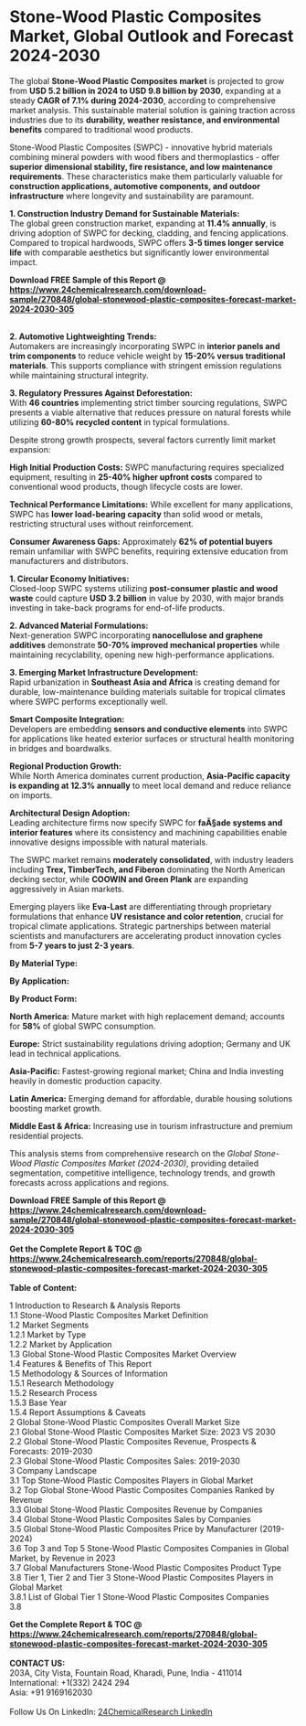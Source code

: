 <h1>Stone-Wood Plastic Composites Market, Global Outlook and Forecast 2024-2030</h1><p>The global <strong>Stone-Wood Plastic Composites market</strong> is projected to grow from <strong>USD 5.2 billion in 2024 to USD 9.8 billion by 2030</strong>, expanding at a steady <strong>CAGR of 7.1% during 2024-2030</strong>, according to comprehensive market analysis. This sustainable material solution is gaining traction across industries due to its <strong>durability, weather resistance, and environmental benefits</strong> compared to traditional wood products.</p><p>Stone-Wood Plastic Composites (SWPC) - innovative hybrid materials combining mineral powders with wood fibers and thermoplastics - offer <strong>superior dimensional stability, fire resistance, and low maintenance requirements</strong>. These characteristics make them particularly valuable for <strong>construction applications, automotive components, and outdoor infrastructure</strong> where longevity and sustainability are paramount.</p><p><strong>1. Construction Industry Demand for Sustainable Materials:</strong><br>
The global green construction market, expanding at <strong>11.4% annually</strong>, is driving adoption of SWPC for decking, cladding, and fencing applications. Compared to tropical hardwoods, SWPC offers <strong>3-5 times longer service life</strong> with comparable aesthetics but significantly lower environmental impact.</p><div><b>Download FREE Sample of this Report @ 
            <a href="https://www.24chemicalresearch.com/download-sample/270848/global-stonewood-plastic-composites-forecast-market-2024-2030-305">
            https://www.24chemicalresearch.com/download-sample/270848/global-stonewood-plastic-composites-forecast-market-2024-2030-305</a></b></div><br><p><strong>2. Automotive Lightweighting Trends:</strong><br>
Automakers are increasingly incorporating SWPC in <strong>interior panels and trim components</strong> to reduce vehicle weight by <strong>15-20% versus traditional materials</strong>. This supports compliance with stringent emission regulations while maintaining structural integrity.</p><p><strong>3. Regulatory Pressures Against Deforestation:</strong><br>
With <strong>46 countries</strong> implementing strict timber sourcing regulations, SWPC presents a viable alternative that reduces pressure on natural forests while utilizing <strong>60-80% recycled content</strong> in typical formulations.</p><p>Despite strong growth prospects, several factors currently limit market expansion:</p><p><strong>High Initial Production Costs:</strong> SWPC manufacturing requires specialized equipment, resulting in <strong>25-40% higher upfront costs</strong> compared to conventional wood products, though lifecycle costs are lower.</p><p><strong>Technical Performance Limitations:</strong> While excellent for many applications, SWPC has <strong>lower load-bearing capacity</strong> than solid wood or metals, restricting structural uses without reinforcement.</p><p><strong>Consumer Awareness Gaps:</strong> Approximately <strong>62% of potential buyers</strong> remain unfamiliar with SWPC benefits, requiring extensive education from manufacturers and distributors.</p><p><strong>1. Circular Economy Initiatives:</strong><br>
Closed-loop SWPC systems utilizing <strong>post-consumer plastic and wood waste</strong> could capture <strong>USD 3.2 billion</strong> in value by 2030, with major brands investing in take-back programs for end-of-life products.</p><p><strong>2. Advanced Material Formulations:</strong><br>
Next-generation SWPC incorporating <strong>nanocellulose and graphene additives</strong> demonstrate <strong>50-70% improved mechanical properties</strong> while maintaining recyclability, opening new high-performance applications.</p><p><strong>3. Emerging Market Infrastructure Development:</strong><br>
Rapid urbanization in <strong>Southeast Asia and Africa</strong> is creating demand for durable, low-maintenance building materials suitable for tropical climates where SWPC performs exceptionally well.</p><p><strong>Smart Composite Integration:</strong><br>
	Developers are embedding <strong>sensors and conductive elements</strong> into SWPC for applications like heated exterior surfaces or structural health monitoring in bridges and boardwalks.</p><p><strong>Regional Production Growth:</strong><br>
	While North America dominates current production, <strong>Asia-Pacific capacity is expanding at 12.3% annually</strong> to meet local demand and reduce reliance on imports.</p><p><strong>Architectural Design Adoption:</strong><br>
	Leading architecture firms now specify SWPC for <strong>faÃ§ade systems and interior features</strong> where its consistency and machining capabilities enable innovative designs impossible with natural materials.</p><p>The SWPC market remains <strong>moderately consolidated</strong>, with industry leaders including <strong>Trex, TimberTech, and Fiberon</strong> dominating the North American decking sector, while <strong>COOWIN and Green Plank</strong> are expanding aggressively in Asian markets.</p><p>Emerging players like <strong>Eva-Last</strong> are differentiating through proprietary formulations that enhance <strong>UV resistance and color retention</strong>, crucial for tropical climate applications. Strategic partnerships between material scientists and manufacturers are accelerating product innovation cycles from <strong>5-7 years to just 2-3 years</strong>.</p><p><strong>By Material Type:</strong></p><p><strong>By Application:</strong></p><p><strong>By Product Form:</strong></p><p><strong>North America:</strong> Mature market with high replacement demand; accounts for <strong>58%</strong> of global SWPC consumption.</p><p><strong>Europe:</strong> Strict sustainability regulations driving adoption; Germany and UK lead in technical applications.</p><p><strong>Asia-Pacific:</strong> Fastest-growing regional market; China and India investing heavily in domestic production capacity.</p><p><strong>Latin America:</strong> Emerging demand for affordable, durable housing solutions boosting market growth.</p><p><strong>Middle East &amp; Africa:</strong> Increasing use in tourism infrastructure and premium residential projects.</p><p>This analysis stems from comprehensive research on the <em>Global Stone-Wood Plastic Composites Market (2024-2030)</em>, providing detailed segmentation, competitive intelligence, technology trends, and growth forecasts across applications and regions.</p><div><b>Download FREE Sample of this Report @ 
            <a href="https://www.24chemicalresearch.com/download-sample/270848/global-stonewood-plastic-composites-forecast-market-2024-2030-305">
            https://www.24chemicalresearch.com/download-sample/270848/global-stonewood-plastic-composites-forecast-market-2024-2030-305</a></b></div><br><div><b>Get the Complete Report & TOC @ 
            <a href="https://www.24chemicalresearch.com/reports/270848/global-stonewood-plastic-composites-forecast-market-2024-2030-305">
            https://www.24chemicalresearch.com/reports/270848/global-stonewood-plastic-composites-forecast-market-2024-2030-305</a></b></div><br>
            <b>Table of Content:</b><p>1 Introduction to Research & Analysis Reports<br />
    1.1 Stone-Wood Plastic Composites Market Definition<br />
    1.2 Market Segments<br />
        1.2.1 Market by Type<br />
        1.2.2 Market by Application<br />
    1.3 Global Stone-Wood Plastic Composites Market Overview<br />
    1.4 Features & Benefits of This Report<br />
    1.5 Methodology & Sources of Information<br />
        1.5.1 Research Methodology<br />
        1.5.2 Research Process<br />
        1.5.3 Base Year<br />
        1.5.4 Report Assumptions & Caveats<br />
2 Global Stone-Wood Plastic Composites Overall Market Size<br />
    2.1 Global Stone-Wood Plastic Composites Market Size: 2023 VS 2030<br />
    2.2 Global Stone-Wood Plastic Composites Revenue, Prospects & Forecasts: 2019-2030<br />
    2.3 Global Stone-Wood Plastic Composites Sales: 2019-2030<br />
3 Company Landscape<br />
    3.1 Top Stone-Wood Plastic Composites Players in Global Market<br />
    3.2 Top Global Stone-Wood Plastic Composites Companies Ranked by Revenue<br />
    3.3 Global Stone-Wood Plastic Composites Revenue by Companies<br />
    3.4 Global Stone-Wood Plastic Composites Sales by Companies<br />
    3.5 Global Stone-Wood Plastic Composites Price by Manufacturer (2019-2024)<br />
    3.6 Top 3 and Top 5 Stone-Wood Plastic Composites Companies in Global Market, by Revenue in 2023<br />
    3.7 Global Manufacturers Stone-Wood Plastic Composites Product Type<br />
    3.8 Tier 1, Tier 2 and Tier 3 Stone-Wood Plastic Composites Players in Global Market<br />
        3.8.1 List of Global Tier 1 Stone-Wood Plastic Composites Companies<br />
        3.8</p><div><b>Get the Complete Report & TOC @ 
            <a href="https://www.24chemicalresearch.com/reports/270848/global-stonewood-plastic-composites-forecast-market-2024-2030-305">
            https://www.24chemicalresearch.com/reports/270848/global-stonewood-plastic-composites-forecast-market-2024-2030-305</a></b></div><br><b>CONTACT US:</b><br>
            203A, City Vista, Fountain Road, Kharadi, Pune, India - 411014<br>
            International: +1(332) 2424 294<br>
            Asia: +91 9169162030 <br><br>
            Follow Us On LinkedIn: <a href="https://www.linkedin.com/company/24chemicalresearch/">24ChemicalResearch LinkedIn</a>